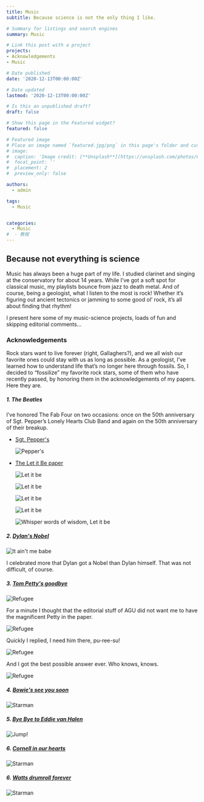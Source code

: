 ```yaml
---
title: Music
subtitle: Because science is not the only thing I like. 

# Summary for listings and search engines
summary: Music

# Link this post with a project
projects:
- Acknowledgements
- Music

# Date published
date: '2020-12-13T00:00:00Z'

# Date updated
lastmod: '2020-12-13T00:00:00Z'

# Is this an unpublished draft?
draft: false

# Show this page in the Featured widget?
featured: false

# Featured image
# Place an image named `featured.jpg/png` in this page's folder and customize its options here.
# image:
#  caption: 'Image credit: [**Unsplash**](https://unsplash.com/photos/CpkOjOcXdUY)'
#  focal_point: ''
#  placement: 2
#  preview_only: false

authors:
  - admin

tags:
  - Music


categories:
  - Music
#  - 教程
---
```


## **Because not everything is science**
Music has always been a huge part of my life. I studied clarinet and singing at the conservatory for about 14 years. While I’ve got a soft spot for classical music, my playlists bounce from jazz to death metal. And of course, being a geologist, what I listen to the most is rock! Whether it’s figuring out ancient tectonics or jamming to some good ol’ rock, it’s all about finding that rhythm!

I present here some of my music-science projects, loads of fun and skipping editorial comments...

### Acknowledgements
Rock stars want to live forever (right, Gallaghers?), and we all wish our favorite ones could stay with us as long as possible. As a geologist, I’ve learned how to understand life that’s no longer here through fossils. So, I decided to “fossilize” my favorite rock stars, some of them who have recently passed, by honoring them in the acknowledgements of my papers. Here they are.

##### 1. The Beatles
I’ve honored The Fab Four on two occasions: once on the 50th anniversary of Sgt. Pepper’s Lonely Hearts Club Band and again on the 50th anniversary of their breakup.

* [Sgt. Pepper's](/publication/2017-pastor-galan-jibg/)  
 
    ![Pepper's](/media/2017-SgtPeppers.png)


* [The Let it Be paper](https://danielpastorgalan.com/publication/2020-pastor-galan-se/)

    ![Let it be](/media/2020-Beatles1.png)

    ![Let it be](/media/2020-Beatles2.png)

    ![Let it be](/media/2020-Beatles3.png)   

    ![Let it be](/media/2020-Beatles4.png)

    ![Whisper words of wisdom, Let it be](/media/2020-Beatles.png)

##### 2. [Dylan's Nobel](/publication/2019-pastor-galan-igr/)

  ![It ain't me babe](/media/2019-Dylan.png)

I celebrated more that Dylan got a Nobel than Dylan himself. That was not difficult, of course.

##### 3. [Tom Petty's goodbye](/publication/2018-pastor-galan-tecto/)

  ![Refugee](/media/2018-TomPetty.png)

For a minute I thought that the editorial stuff of AGU did not want me to have the magnificent Petty in the paper.

  ![Refugee](/media/Mailtompetty1.png)

Quickly I replied, I need him there, pu-ree-su!

  ![Refugee](/media/Mailtompetty2.png)

And I got the best possible answer ever. Who knows, knows.

  ![Refugee](/media/Mailtompetty3.png)

##### 4. [Bowie's see you soon](/publication/2021-leite-mendes-gsf/)

  ![Starman](/media/2021-Bowie.png)

##### 5. [Bye Bye to Eddie van Halen](/publication/2021-pastor-galan-gji/)

  ![Jump!](/media/2021-VanHalen.png)

##### 6. [Cornell in our hearts](/publication/2021-pastor-galan-epsl/)

  ![Starman](/media/2021-Cornell.png)

##### 6. [Watts drumroll forever](/publication/2022-pastor-galan-esr/)

  ![Starman](/media/2021-CharlieWattswie.png)